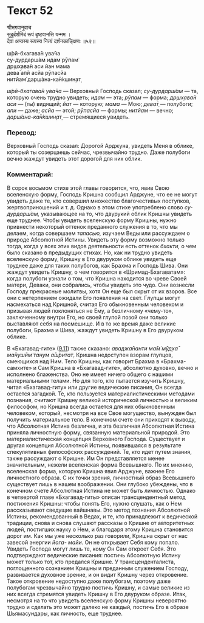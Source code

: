 # Текст 52

श्रीभगवानुवाच  
सुदुर्दर्शमिदं रूपं दृष्टवानसि यन्मम ।  
देवा अप्यस्य रूपस्य नित्यं दर्शनकाङ्क्षिणः ॥५२॥

ш́рӣ-бхагава̄н ува̄ча  
су-дурдарш́ам идам̇ рӯпам̇  
др̣шх̣ава̄н аси йан мама  
дева̄ апй асйа рӯпасйа  
нитйам̇ дарш́ана-ка̄н̇кшин̣ат̣

_ш́рӣ-бхагава̄н ува̄ча_ — Верховный Господь сказал; _су-дурдарш́ам_ — та, которую очень трудно увидеть; _идам_ — эта; _рӯпам_ — форма; _др̣шх̣ава̄н аси_ — (ты) видящий; _йат_ — которую; _мама_ — Мою; _дева̄т̣_ — полубоги; _апи_ — даже; _асйа_ — этой; _рӯпасйа_ — формы; _нитйам_ — вечно; _дарш́ана-ка̄н̇кшин̣ат̣_ — стремящиеся увидеть.

### Перевод:

Верховный Господь сказал: Дорогой Арджуна, увидеть Меня в облике, который ты созерцаешь сейчас, чрезвычайно трудно. Даже полубоги вечно жаждут увидеть этот дорогой для них облик.

### Комментарий:

В сорок восьмом стихе этой главы говорится, что, явив Свою вселенскую форму, Господь Кришна сообщил Арджуне, что ее не могут увидеть даже те, кто совершил множество благочестивых поступков, жертвоприношений и т. д. Однако в этом стихе употреблено слово _су-дурдарш́ам,_ указывающее на то, что двурукий облик Кришны увидеть еще труднее. Чтобы увидеть вселенскую форму Кришны, нужно привнести некоторый оттенок преданного служения в то, что мы делаем, когда совершаем _тапасью,_ изучаем Веды или рассуждаем о природе Абсолютной Истины. Увидеть эту форму возможно только тогда, когда у всех этих видов деятельности есть оттенок _бхакти,_ о чем было сказано в предыдущих стихах. Но, как ни трудно увидеть вселенскую форму, Кришну в Его двуруком облике увидеть еще труднее даже для таких полубогов, как Брахма и Господь Шива. Они жаждут увидеть Кришну, о чем говорится в «Шримад-Бхагаватам»: когда полубоги узнали о том, что Кришна находится во чреве Своей матери, Деваки, они собрались, чтобы увидеть это чудо. Они вознесли Господу прекрасные молитвы, хотя Он еще был скрыт от их взоров. Все они с нетерпением ожидали Его появления на свет. Глупцы могут насмехаться над Кришной, считая Его обыкновенным человеком и призывая людей поклоняться не Ему, а безличному «чему-то», заключенному внутри Его, но своей глупой позой они только выставляют себя на посмешище. И в то же время даже великие полубоги, Брахма и Шива, жаждут увидеть Кришну в Его двуруком облике.

В «Бхагавад-гите» ([9.11](../9/11.md)) также сказано: _аваджа̄нанти ма̄м̇ мӯд̣ха̄ ма̄нушӣм̇ танум а̄ш́ритат̣_. Кришна недоступен взорам глупцов, смеющихся над Ним. Тело Кришны, как говорит Брахма в «Брахма-самхите» и Сам Кришна в «Бхагавад-гите», абсолютно духовно, вечно и исполнено блаженства. Оно не имеет ничего общего с нашими материальными телами. Но для того, кто пытается изучить Кришну, читая «Бхагавад-гиту» или другие ведические писания, Он всегда остается загадкой. Те, кто пользуется материалистическими методами познания, считают Кришну великой исторической личностью и великим философом, но Кришна всегда остается для них обыкновенным человеком, который, несмотря на все Свое могущество, вынужден был получить материальное тело. В конечном счете они приходят к выводу, что Абсолютная Истина безлична, и эта безличная Абсолютная Истина приняла личностную форму, связанную материальной природой. Это материалистическая концепция Верховного Господа. Существует и другая концепция Абсолютной Истины, появившаяся в результате спекулятивных философских рассуждений. Те, кто идет путем знания, также рассуждают о Кришне. Им Он представляется менее значительным, нежели вселенская форма Всевышнего. По их мнению, вселенская форма, которую Кришна явил Арджуне, важнее Его личностного образа. С их точки зрения, личностный образ Всевышнего существует лишь в нашем воображении. Они глубоко убеждены, что в конечном счете Абсолютная Истина не может быть личностью. Однако в четвертой главе «Бхагавад-гиты» описан трансцендентный метод постижения Кришны: чтобы понять Его, нужно слушать, как о Нем рассказывают сведущие вайшнавы. Это метод познания Абсолютной Истины, рекомендованный в Ведах, и те, кто принадлежит к ведической традиции, снова и снова слушают рассказы о Кришне от авторитетных людей, постигших науку о Нем, и благодаря этому Кришна становится дорог им. Как мы уже несколько раз говорили, Кришна скрыт от нас завесой энергии _йога- майи_. Он не открывает Себя кому попало. Увидеть Господа могут лишь те, кому Он Сам откроет Себя. Это подтверждают ведические писания: постичь Абсолютную Истину может только тот, кто предался Кришне. У трансценденталиста, поглощенного сознанием Кришны и преданным служением Господу, развивается духовное зрение, и он видит Кришну через откровение. Такое откровение недоступно даже полубогам, поэтому даже полубогам чрезвычайно трудно постичь Кришну, и самые великие из них всегда стремятся увидеть Кришну в Его двуруком образе. Итак, несмотря на то что увидеть вселенскую форму Кришны невероятно трудно и сделать это может далеко не каждый, постичь Его в образе Шьямасундары, как личность, еще труднее.